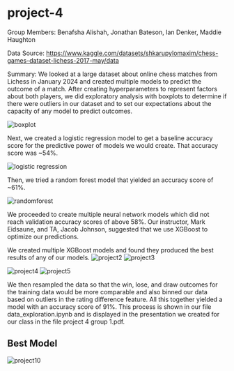# project-4
Group Members: Benafsha Alishah, Jonathan Bateson, Ian Denker, Maddie Haughton

Data Source: https://www.kaggle.com/datasets/shkarupylomaxim/chess-games-dataset-lichess-2017-may/data

Summary: We looked at a large dataset about online chess matches from Lichess in January 2024 and created multiple models to predict the outcome of a match. After creating hyperparameters to represent factors about both players, we did exploratory analysis with boxplots to determine if there were outliers in our dataset and to set our expectations about the capacity of any model to predict outcomes. 

![boxplot](https://github.com/ID216135/project-4/assets/144740749/1176822b-0fb1-467b-b46a-5385f47f7c1d)


Next, we created a logistic regression model to get a baseline accuracy score for the predictive power of models we would create. That accuracy score was ~54%.

![logistic regression](https://github.com/ID216135/project-4/assets/144740749/e5b473ed-639b-4cd5-9dc1-eb2236d60954)


Then, we tried a random forest model that yielded an accuracy score of ~61%. 

![randomforest](https://github.com/ID216135/project-4/assets/144740749/7cdc46c9-9480-4960-82fe-0dd75e47b7cf)


We proceeded to create multiple neural network models which did not reach validation accuracy scores of above 58%. Our instructor, Mark Eidsaune, and TA, Jacob Johnson, suggested that we use XGBoost to optimize our predictions. 

We created multiple XGBoost models and found they produced the best results of any of our models. 
![project2](https://github.com/ID216135/project-4/assets/144740749/c73d9d5b-2312-43e1-803d-748752737f13)
![project3](https://github.com/ID216135/project-4/assets/144740749/6bff63f1-a968-4cf6-88a7-9eb8e8fd4d31)

![project4](https://github.com/ID216135/project-4/assets/144740749/97ba6bfc-5b0d-4077-ba51-2c0c8b31c1d5)
![project5](https://github.com/ID216135/project-4/assets/144740749/7e866a13-4100-4e64-b7f4-24e671b4c3a5)

We then resampled the data so that the win, lose, and draw outcomes for the training data would be more comparable and also binned our data based on outliers in the rating difference feature. All this together yielded a model with an accuracy score of 91%. This process is shown in our file data_exploration.ipynb and is displayed in the presentation we created for our class in the file project 4 group 1.pdf.

## Best Model
![project10](https://github.com/ID216135/project-4/assets/144740749/044ab254-2644-4c52-b581-192d1196021d)
